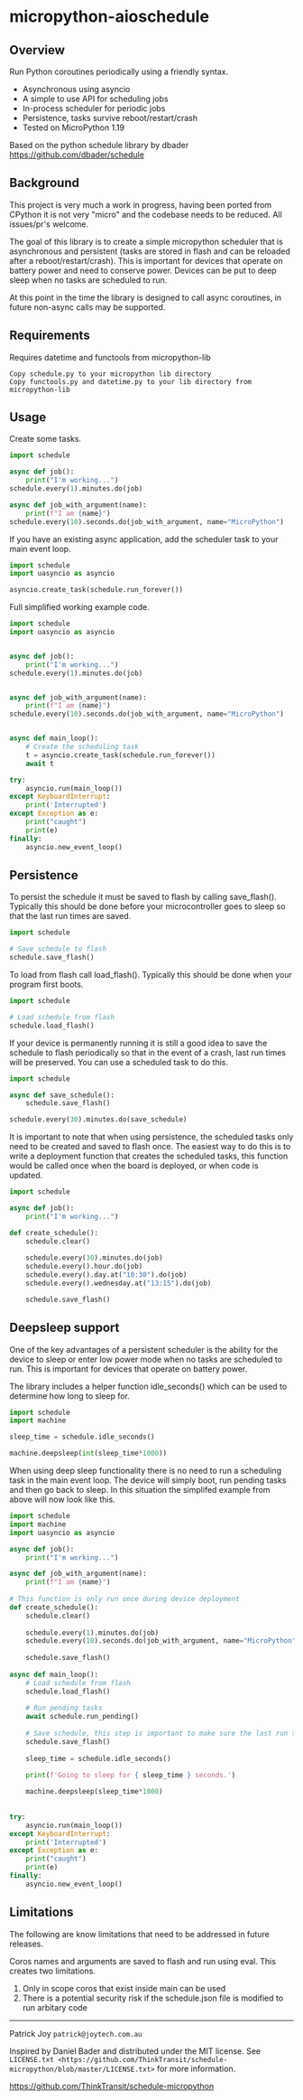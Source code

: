 # micropython-aioschedule

Overview
-----

Run Python coroutines periodically using a friendly syntax.

- Asynchronous using asyncio
- A simple to use API for scheduling jobs
- In-process scheduler for periodic jobs
- Persistence, tasks survive reboot/restart/crash
- Tested on MicroPython 1.19

Based on the python schedule library by dbader https://github.com/dbader/schedule

Background
-----

This project is very much a work in progress, having been ported from CPython it is not very "micro" and the codebase needs to be reduced. All issues/pr's welcome.

The goal of this library is to create a simple micropython scheduler that is asynchronous and persistent (tasks are stored in flash and can be reloaded after a reboot/restart/crash). This is important for devices that operate on battery power and need to conserve power. Devices can be put to deep sleep when no tasks are scheduled to run.

At this point in the time the library is designed to call async coroutines, in future non-async calls may be supported.


Requirements
-----

Requires datetime and functools from micropython-lib

```
Copy schedule.py to your micropython lib directory
Copy functools.py and datetime.py to your lib directory from micropython-lib
```

Usage
-----

Create some tasks.

```python
import schedule

async def job():
    print("I'm working...")
schedule.every(1).minutes.do(job)

async def job_with_argument(name):
    print(f"I am {name}")
schedule.every(10).seconds.do(job_with_argument, name="MicroPython")

```

If you have an existing async application, add the scheduler task to your main event loop.
```python
import schedule
import uasyncio as asyncio

asyncio.create_task(schedule.run_forever())
```

Full simplified working example code.
```python
import schedule
import uasyncio as asyncio


async def job():
    print("I'm working...")
schedule.every(1).minutes.do(job)


async def job_with_argument(name):
    print(f"I am {name}")
schedule.every(10).seconds.do(job_with_argument, name="MicroPython")


async def main_loop():
    # Create the scheduling task
    t = asyncio.create_task(schedule.run_forever())
    await t

try:
    asyncio.run(main_loop())
except KeyboardInterrupt:
    print('Interrupted')
except Exception as e:
    print("caught")
    print(e)
finally:
    asyncio.new_event_loop()

```
Persistence
-----

To persist the schedule it must be saved to flash by calling save_flash(). Typically this should be done before your microcontroller goes to sleep so that the last run times are saved.

```python
import schedule

# Save schedule to flash
schedule.save_flash()
```

To load from flash call load_flash(). Typically this should be done when your program first boots.
```python
import schedule

# Load schedule from flash
schedule.load_flash()
```

If your device is permanently running it is still a good idea to save the schedule to flash periodically so that in the event of a crash, last run times will be preserved. You can use a scheduled task to do this.
```python
import schedule

async def save_schedule():
    schedule.save_flash()

schedule.every(30).minutes.do(save_schedule)
```

It is important to note that when using persistence, the scheduled tasks only need to be created and saved to flash once. The easiest way to do this is to write a deployment function that creates the scheduled tasks, this function would be called once when the board is deployed, or when code is updated.
```python
import schedule

async def job():
    print("I'm working...")

def create_schedule():
    schedule.clear()
    
    schedule.every(30).minutes.do(job)
    schedule.every().hour.do(job)
    schedule.every().day.at("10:30").do(job)
    schedule.every().wednesday.at("13:15").do(job)

    schedule.save_flash()
```

Deepsleep support 
-----
One of the key advantages of a persistent scheduler is the ability for the device to sleep or enter low power mode when no tasks are scheduled to run. This is important for devices that operate on battery power.

The library includes a helper function idle_seconds() which can be used to determine how long to sleep for.

```python
import schedule
import machine

sleep_time = schedule.idle_seconds()

machine.deepsleep(int(sleep_time*1000))
```

When using deep sleep functionality there is no need to run a scheduling task in the main event loop. The device will simply boot, run pending tasks and then go back to sleep.
In this situation the simplifed example from above will now look like this.

```python
import schedule
import machine
import uasyncio as asyncio

async def job():
    print("I'm working...")

async def job_with_argument(name):
    print(f"I am {name}")
    
# This function is only run once during device deployment
def create_schedule():
    schedule.clear()
    
    schedule.every(1).minutes.do(job) 
    schedule.every(10).seconds.do(job_with_argument, name="MicroPython")
    
    schedule.save_flash()
    
async def main_loop():
    # Load schedule from flash
    schedule.load_flash()
    
    # Run pending tasks
    await schedule.run_pending()
    
    # Save schedule, this step is important to make sure the last run time is preserved
    schedule.save_flash()
    
    sleep_time = schedule.idle_seconds()
    
    print(f'Going to sleep for { sleep_time } seconds.')

    machine.deepsleep(sleep_time*1000)
    
    
try:
    asyncio.run(main_loop())
except KeyboardInterrupt:
    print('Interrupted')
except Exception as e:
    print("caught")
    print(e)
finally:
    asyncio.new_event_loop()

```

Limitations 
-----
The following are know limitations that need to be addressed in future releases.

Coros names and arguments are saved to flash and run using eval. This creates two limitations.

1. Only in scope coros that exist inside main can be used
2. There is a potential security risk if the schedule.json file is modified to run arbitary code


----

Patrick Joy `patrick@joytech.com.au`

Inspired by Daniel Bader and distributed under the MIT license. See `LICENSE.txt <https://github.com/ThinkTransit/schedule-micropython/blob/master/LICENSE.txt>` for more information.

https://github.com/ThinkTransit/schedule-micropython
